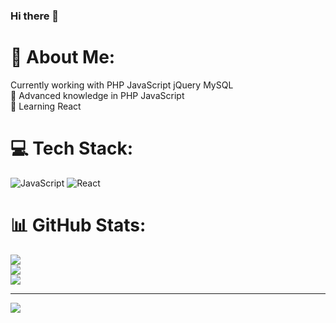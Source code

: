 ### Hi there 👋

# 💫 About Me:
Currently working with PHP JavaScript jQuery MySQL<br>🥼 Advanced knowledge in  PHP JavaScript<br>📖 Learning React


# 💻 Tech Stack:
![JavaScript](https://img.shields.io/badge/javascript-%23323330.svg?style=for-the-badge&logo=javascript&logoColor=%23F7DF1E) ![React](https://img.shields.io/badge/react-%2320232a.svg?style=for-the-badge&logo=react&logoColor=%2361DAFB)
# 📊 GitHub Stats:
![](https://github-readme-stats.vercel.app/api?username=mbktndev&theme=dark&hide_border=false&include_all_commits=false&count_private=false)<br/>
![](https://github-readme-streak-stats.herokuapp.com/?user=mbktndev&theme=dark&hide_border=false)<br/>
![](https://github-readme-stats.vercel.app/api/top-langs/?username=mbktndev&theme=dark&hide_border=false&include_all_commits=false&count_private=false&layout=compact)

---
[![](https://visitcount.itsvg.in/api?id=mbktndev&icon=0&color=0)](https://visitcount.itsvg.in)

<!-- Proudly created with GPRM ( https://gprm.itsvg.in ) -->
